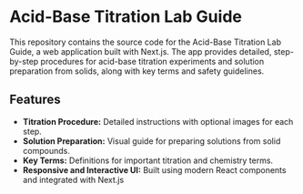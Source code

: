 # Acid-Base Titration Lab Guide

This repository contains the source code for the Acid-Base Titration Lab Guide, a web application built with Next.js. The app provides detailed, step-by-step procedures for acid-base titration experiments and solution preparation from solids, along with key terms and safety guidelines.

## Features

- **Titration Procedure:** Detailed instructions with optional images for each step.
- **Solution Preparation:** Visual guide for preparing solutions from solid compounds.
- **Key Terms:** Definitions for important titration and chemistry terms.
- **Responsive and Interactive UI:** Built using modern React components and integrated with Next.js

